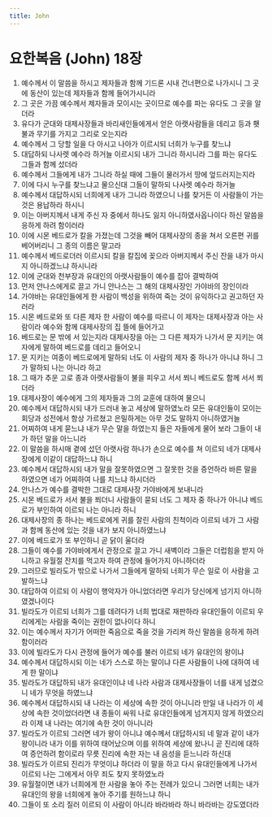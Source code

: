 ```yaml
---
title: John
---
```


# 요한복음 (John) 18장
1. 예수께서 이 말씀을 하시고 제자들과 함께 기드론 시내 건너편으로 나가시니 그 곳에 동산이 있는데 제자들과 함께 들어가시니라
1. 그 곳은 가끔 예수께서 제자들과 모이시는 곳이므로 예수를 파는 유다도 그 곳을 알더라
1. 유다가 군대와 대제사장들과 바리새인들에게서 얻은 아랫사람들을 데리고 등과 횃불과 무기를 가지고 그리로 오는지라
1. 예수께서 그 당할 일을 다 아시고 나아가 이르시되 너희가 누구를 찾느냐
1. 대답하되 나사렛 예수라 하거늘 이르시되 내가 그니라 하시니라 그를 파는 유다도 그들과 함께 섰더라
1. 예수께서 그들에게 내가 그니라 하실 때에 그들이 물러가서 땅에 엎드러지는지라
1. 이에 다시 누구를 찾느냐고 물으신대 그들이 말하되 나사렛 예수라 하거늘
1. 예수께서 대답하시되 너희에게 내가 그니라 하였으니 나를 찾거든 이 사람들이 가는 것은 용납하라 하시니
1. 이는 아버지께서 내게 주신 자 중에서 하나도 잃지 아니하였사옵나이다 하신 말씀을 응하게 하려 함이러라
1. 이에 시몬 베드로가 칼을 가졌는데 그것을 빼어 대제사장의 종을 쳐서 오른편 귀를 베어버리니 그 종의 이름은 말고라
1. 예수께서 베드로더러 이르시되 칼을 칼집에 꽂으라 아버지께서 주신 잔을 내가 마시지 아니하겠느냐 하시니라
1. 이에 군대와 천부장과 유대인의 아랫사람들이 예수를 잡아 결박하여
1. 먼저 안나스에게로 끌고 가니 안나스는 그 해의 대제사장인 가야바의 장인이라
1. 가야바는 유대인들에게 한 사람이 백성을 위하여 죽는 것이 유익하다고 권고하던 자러라
1. 시몬 베드로와 또 다른 제자 한 사람이 예수를 따르니 이 제자는 대제사장과 아는 사람이라 예수와 함께 대제사장의 집 뜰에 들어가고
1. 베드로는 문 밖에 서 있는지라 대제사장을 아는 그 다른 제자가 나가서 문 지키는 여자에게 말하여 베드로를 데리고 들어오니
1. 문 지키는 여종이 베드로에게 말하되 너도 이 사람의 제자 중 하나가 아니냐 하니 그가 말하되 나는 아니라 하고
1. 그 때가 추운 고로 종과 아랫사람들이 불을 피우고 서서 쬐니 베드로도 함께 서서 쬐더라
1. 대제사장이 예수에게 그의 제자들과 그의 교훈에 대하여 물으니
1. 예수께서 대답하시되 내가 드러내 놓고 세상에 말하였노라 모든 유대인들이 모이는 회당과 성전에서 항상 가르쳤고 은밀하게는 아무 것도 말하지 아니하였거늘
1. 어찌하여 내게 묻느냐 내가 무슨 말을 하였는지 들은 자들에게 물어 보라 그들이 내가 하던 말을 아느니라
1. 이 말씀을 하시매 곁에 섰던 아랫사람 하나가 손으로 예수를 쳐 이르되 네가 대제사장에게 이같이 대답하느냐 하니
1. 예수께서 대답하시되 내가 말을 잘못하였으면 그 잘못한 것을 증언하라 바른 말을 하였으면 네가 어찌하여 나를 치느냐 하시더라
1. 안나스가 예수를 결박한 그대로 대제사장 가야바에게 보내니라
1. 시몬 베드로가 서서 불을 쬐더니 사람들이 묻되 너도 그 제자 중 하나가 아니냐 베드로가 부인하여 이르되 나는 아니라 하니
1. 대제사장의 종 하나는 베드로에게 귀를 잘린 사람의 친척이라 이르되 네가 그 사람과 함께 동산에 있는 것을 내가 보지 아니하였느냐
1. 이에 베드로가 또 부인하니 곧 닭이 울더라
1. 그들이 예수를 가야바에게서 관정으로 끌고 가니 새벽이라 그들은 더럽힘을 받지 아니하고 유월절 잔치를 먹고자 하여 관정에 들어가지 아니하더라
1. 그러므로 빌라도가 밖으로 나가서 그들에게 말하되 너희가 무슨 일로 이 사람을 고발하느냐
1. 대답하여 이르되 이 사람이 행악자가 아니었더라면 우리가 당신에게 넘기지 아니하였겠나이다
1. 빌라도가 이르되 너희가 그를 데려다가 너희 법대로 재판하라 유대인들이 이르되 우리에게는 사람을 죽이는 권한이 없나이다 하니
1. 이는 예수께서 자기가 어떠한 죽음으로 죽을 것을 가리켜 하신 말씀을 응하게 하려 함이러라
1. 이에 빌라도가 다시 관정에 들어가 예수를 불러 이르되 네가 유대인의 왕이냐
1. 예수께서 대답하시되 이는 네가 스스로 하는 말이냐 다른 사람들이 나에 대하여 네게 한 말이냐
1. 빌라도가 대답하되 내가 유대인이냐 네 나라 사람과 대제사장들이 너를 내게 넘겼으니 네가 무엇을 하였느냐
1. 예수께서 대답하시되 내 나라는 이 세상에 속한 것이 아니니라 만일 내 나라가 이 세상에 속한 것이었더라면 내 종들이 싸워 나로 유대인들에게 넘겨지지 않게 하였으리라 이제 내 나라는 여기에 속한 것이 아니니라
1. 빌라도가 이르되 그러면 네가 왕이 아니냐 예수께서 대답하시되 네 말과 같이 내가 왕이니라 내가 이를 위하여 태어났으며 이를 위하여 세상에 왔나니 곧 진리에 대하여 증언하려 함이로라 무릇 진리에 속한 자는 내 음성을 듣느니라 하신대
1. 빌라도가 이르되 진리가 무엇이냐 하더라 이 말을 하고 다시 유대인들에게 나가서 이르되 나는 그에게서 아무 죄도 찾지 못하였노라
1. 유월절이면 내가 너희에게 한 사람을 놓아 주는 전례가 있으니 그러면 너희는 내가 유대인의 왕을 너희에게 놓아 주기를 원하느냐 하니
1. 그들이 또 소리 질러 이르되 이 사람이 아니라 바라바라 하니 바라바는 강도였더라